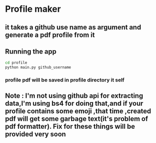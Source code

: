 # Profile maker

## it takes a github use name as argument and generate a pdf profile from it 

## Running the app
```bash
cd profile
python main.py github_username

```
### profile pdf will be saved in profile directory it self

## Note : I'm not using github api for extracting data,I'm using bs4 for doing that,and if your profile contains some emoji ,that time ,created pdf will get some garbage text(it's problem of pdf formatter). Fix for these things will be provided very soon


